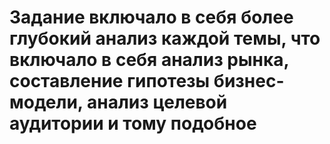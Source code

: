 # Задание включало в себя более глубокий анализ каждой темы, что включало в себя анализ рынка, составление гипотезы бизнес-модели, анализ целевой аудитории и тому подобное
